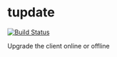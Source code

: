 # tupdate
[![Build Status](https://travis-ci.org/365sec/tupdate.svg?branch=master)](https://travis-ci.org/365sec/tupdate)

Upgrade the client online or offline
